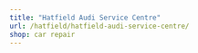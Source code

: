 ```yaml
---
title: "Hatfield Audi Service Centre"
url: /hatfield/hatfield-audi-service-centre/
shop: car repair
---
```

